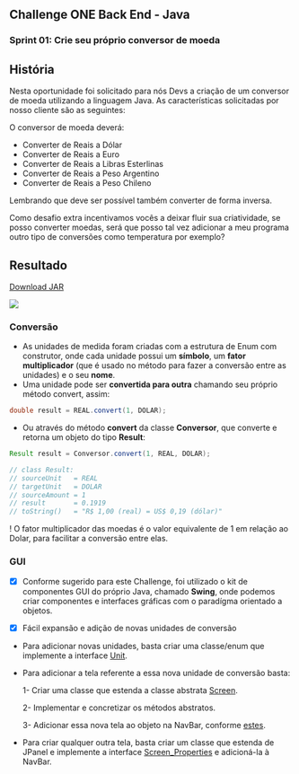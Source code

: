 ## Challenge ONE Back End - Java
### Sprint 01: Crie seu próprio conversor de moeda

## História

Nesta oportunidade foi solicitado para nós Devs a criação de um conversor de moeda utilizando a linguagem Java. As características solicitadas por nosso cliente são as seguintes:

O conversor de moeda deverá:
- Converter de Reais a Dólar
- Converter de Reais a Euro
- Converter de Reais a Libras Esterlinas
- Converter de Reais a Peso Argentino
- Converter de Reais a Peso Chileno

Lembrando que deve ser possível também converter de forma inversa.

Como desafio extra incentivamos vocês a deixar fluir sua criatividade, se posso converter moedas, será que posso tal vez adicionar a meu programa outro tipo de conversões como temperatura por exemplo?

## Resultado

<a href="https://github.com/HugoJhonathan/Challenge-Oracle-ONE-conversordemoedas/blob/main/out/artifacts/Conversor_jar/Conversor.jar?raw=true">Download JAR<a>

<img src="https://i.imgur.com/J6cdkmj.png">

### Conversão
- As unidades de medida foram criadas com a estrutura de Enum com construtor, onde cada unidade possui um **símbolo**, um **fator multiplicador** (que é usado no método para fazer a conversão entre as unidades) e o seu **nome**.
- Uma unidade pode ser **convertida para outra** chamando seu próprio método convert, assim:
```java
double result = REAL.convert(1, DOLAR);
```
- Ou através do método **convert** da classe **Conversor**, que converte e retorna um objeto do tipo **Result**:

```java
Result result = Conversor.convert(1, REAL, DOLAR); 

// class Result:
// sourceUnit   = REAL
// targetUnit   = DOLAR
// sourceAmount = 1
// result       = 0.1919
// toString()   = "R$ 1,00 (real) = US$ 0,19 (dólar)"

```
! O fator multiplicador das moedas é o valor equivalente de 1 em relação ao Dolar, para facilitar a conversão entre elas.


### GUI
- [x] Conforme sugerido para este Challenge, foi utilizado o kit de componentes GUI do próprio Java, chamado **Swing**, onde podemos criar componentes e interfaces gráficas com o paradígma orientado a objetos.

- [x] Fácil expansão e adição de novas unidades de conversão
- Para adicionar novas unidades, basta criar uma classe/enum que implemente a interface <a href="https://github.com/HugoJhonathan/Challenge-Oracle-ONE-conversordemoedas/blob/main/src/main/java/units/Unit.java">Unit</a>.
- Para adicionar a tela referente a essa nova unidade de conversão basta:  

    1- Criar uma classe que estenda a classe abstrata <a href="https://github.com/HugoJhonathan/Challenge-Oracle-ONE-conversordemoedas/blob/main/src/main/java/GUI/screens/Screen.java">Screen</a>.
    
    2- Implementar e concretizar os métodos abstratos.
    
    3- Adicionar essa nova tela ao objeto na NavBar, conforme <a href="https://github.com/HugoJhonathan/Challenge-Oracle-ONE-conversordemoedas/blob/main/src/main/java/GUI/Window.java#L27">estes</a>.
- Para criar qualquer outra tela, basta criar um classe que estenda de JPanel e implemente a interface <a href="https://github.com/HugoJhonathan/Challenge-Oracle-ONE-conversordemoedas/blob/main/src/main/java/GUI/ScreenProperties.java">Screen_Properties</a> e adicioná-la à NavBar.
